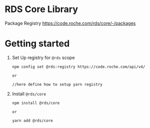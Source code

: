 # RDS Core Library

Package Registry https://code.roche.com/rds/core/-/packages

# Getting started

1. Set Up registry for `@rds` scope

   ```
   npm config set @rds:registry https://code.roche.com/api/v4/

   or

   //here define how to setup yarn registry
   ```

1. Install `@rds/core`

   ```
   npm install @rds/core

   or

   yarn add @rds/core
   ```

